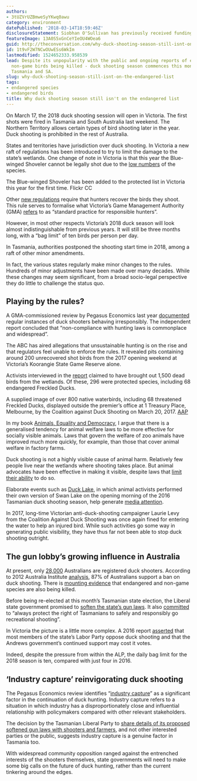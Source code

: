 ```yaml
---
authors:
- 3tUZVrUZBmweSyYKwq0awu
category: environment
datePublished: '2018-03-14T18:59:46Z'
disclosureStatement: Siobhan O'Sullivan has previously received funding from Voiceless.
featureImage: 13A0S5xGnCeYIeOU4WOea6
guid: http://theconversation.com/why-duck-shooting-season-still-isnt-on-the-endangered-list-92926
id: 1t9vF2W7NCwOUwESs6WkIm
lastmodified: 1524652333.958539
lead: Despite its unpopularity with the public and ongoing reports of endangered and
  non-game birds being killed - duck shooting season commences this month in Victoria,
  Tasmania and SA.
slug: why-duck-shooting-season-still-isnt-on-the-endangered-list
tags:
- endangered species
- endangered birds
title: Why duck shooting season still isn't on the endangered list
---
```

On March 17, the 2018 duck shooting session will open in Victoria. The first shots were fired in Tasmania and South Australia last weekend. The Northern Territory allows certain types of bird shooting later in the year. Duck shooting is prohibited in the rest of Australia.

States and territories have jurisdiction over duck shooting. In Victoria a new raft of regulations has been introduced to try to limit the damage to the state’s wetlands. One change of note in Victoria is that this year the Blue-winged Shoveler cannot be legally shot due to the [low numbers](http://www.sportingshooter.com.au/latest/duck-season-announced-with-a-total-ban-on-the-blue-winged-shoveler) of the species.

The Blue-winged Shoveler has been added to the protected list in Victoria this year for the first time. Flickr CC

Other [new regulations](http://www.gma.vic.gov.au/hunting/duck/new-duck-hunting-regulations) require that hunters recover the birds they shoot. This rule serves to formalise what Victoria’s Game Management Authority (GMA) [refers](http://www.gma.vic.gov.au/hunting/duck/arrangements-for-duck-season) to as “standard practice for responsible hunters”.

However, in most other respects Victoria’s 2018 duck season will look almost indistinguishable from previous years. It will still be three months long, with a “bag limit” of ten birds per person per day. 

In Tasmania, authorities postponed the shooting start time in 2018, among a raft of other minor amendments. 

In fact, the various states regularly make minor changes to the rules. Hundreds of minor adjustments have been made over many decades. While these changes may seem significant, from a broad socio-legal perspective they do little to challenge the status quo. 

## Playing by the rules?

A GMA-commissioned review by Pegasus Economics last year [documented](http://www.abc.net.au/7.30/regulators-unable-to-crack-down-on-unsustainable/9500478) regular instances of duck shooters behaving irresponsibly. The independent report concluded that “non-compliance with hunting laws is commonplace and widespread”.

The ABC has aired allegations that unsustainable hunting is on the rise and that regulators feel unable to enforce the rules. It revealed pits containing around 200 unrecovered shot birds from the 2017 opening weekend at Victoria’s Koorangie State Game Reserve alone. 

Activists interviewed in the [report](http://www.abc.net.au/7.30/regulators-unable-to-crack-down-on-unsustainable/9500478) claimed to have brought out 1,500 dead birds from the wetlands. Of these, 296 were protected species, including 68 endangered Freckled Ducks. 

A supplied image of over 800 native waterbirds, including 68 threatened Freckled Ducks, displayed outside the premier’s office at 1 Treasury Place, Melbourne, by the Coalition against Duck Shooting on March 20, 2017. [AAP](https://photos.aap.com.au/search/duck%20shooting)

In my book [Animals, Equality and Democracy](https://www.palgrave.com/gp/book/9780230243873), I argue that there is a generalised tendency for animal welfare laws to be more effective for socially visible animals. Laws that govern the welfare of zoo animals have improved much more quickly, for example, than those that cover animal welfare in factory farms. 

Duck shooting is not a highly visible cause of animal harm. Relatively few people live near the wetlands where shooting takes place. But animal advocates have been effective in making it visible, despite laws that [limit their ability](https://theconversation.com/the-problem-with-victorias-ban-on-duck-rescuers-10078) to do so. 

Elaborate events such as [Duck Lake](https://www.youtube.com/watch?v=CDIlURup9Ok), in which animal activists performed their own version of Swan Lake on the opening morning of the 2016 Tasmanian duck shooting season, help generate [media attention](http://www.abc.net.au/news/2016-03-05/duck-shooting-protesters-don-pink-tutus-at-moulting-lagoon-seas/7223350).

In 2017, long-time Victorian anti-duck-shooting campaigner Laurie Levy from the Coalition Against Duck Shooting was once again fined for entering the water to help an injured bird. While such activities go some way in generating public visibility, they have thus far not been able to stop duck shooting outright.

## The gun lobby’s growing influence in Australia

At present, only [28,000](https://www.sbs.com.au/news/the-feed/the-duck-hunting-debate) Australians are registered duck shooters. According to 2012 Australia Institute [analysis](http://www.tai.org.au/content/out-duck), 87% of Australians support a ban on duck shooting. There is [mounting evidence](http://www.abc.net.au/7.30/regulators-unable-to-crack-down-on-unsustainable/9500478) that endangered and non-game species are also being killed.

Before being re-elected at this month’s Tasmanian state election, the Liberal state government promised to [soften the state’s gun laws](https://www.theguardian.com/australia-news/2018/mar/02/tasmanian-liberal-government-promises-to-soften-gun-laws). It also [committed](https://www.tas.liberal.org.au/sites/default/files/Supporting%20Recreational%20Hunting.pdf) to “always protect the right of Tasmanians to safely and responsibly go recreational shooting”.

In Victoria the picture is a little more complex. A 2016 report [asserted](https://www.theage.com.au/national/victoria/premier-daniel-andrews-faces-internal-labor-dissent-over-duck-hunting-20160130-gmhly7.html) that most members of the state’s Labor Party oppose duck shooting and that the Andrews government’s continued support may cost it votes. 

Indeed, despite the pressure from within the ALP, the daily bag limit for the 2018 season is ten, compared with just four in 2016. 

## ‘Industry capture’ reinvigorating duck shooting

The Pegasus Economics review identifies “[industry capture](https://www.theage.com.au/national/victoria/game-hunting-regulator-allows-duck-hunters-to-flout-laws-20180301-p4z2dy.html)” as a significant factor in the continuation of duck hunting. Industry capture refers to a situation in which industry has a disproportionately close and influential relationship with policymakers compared with other relevant stakeholders. 

The decision by the Tasmanian Liberal Party to [share details of its proposed softened gun laws with shooters and farmers](https://www.theaustralian.com.au/national-affairs/state-politics/tasmanian-election-liberal-polleve-plan-to-relax-gun-laws/news-story/8763536d47c8cedfeca336c75b92b6a7), and not other interested parties or the public, suggests industry capture is a genuine factor in Tasmania too. 

With widespread community opposition ranged against the entrenched interests of the shooters themselves, state governments will need to make some big calls on the future of duck hunting, rather than the current tinkering around the edges.